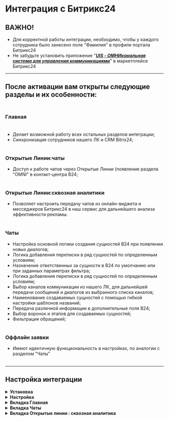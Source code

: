 # Интеграция с Битрикс24<br />

## ВАЖНО! <br />
* Для корректной работы интеграции, необходимо, чтобы у каждого сотрудника было занесено поле "Фамилия" в профиле портала Битрикс24<br />
* Не забудьте установить приложение "***[UIS - ОМНИканальная система для управления коммуникациями](https://comagic.bitrix24.ru/market/detail/novosystem.omni/)***" в маркетплейсе Битрикс24 <br />

____

## После активации вам открыты следующие разделы и их особенности:<br /><br />

### Главная<br /><br />

- Делает возможной работу всех остальных разделов интеграции;<br />
- Синхронизация сотрудников нашего ЛК и CRM Bitrix24;<br /><br />
### Открытые Линии:чаты<br />

- Доступ к работе чатов через Открытые Линии (появление раздела "OMNI" в контакт-центра B24;<br /><br />


### Открытые Линии:сквозная аналитики<br />

- Позволяет настроить передачу чатов из онлайн-виджета и месседжеров Битрикс24 в наш сервис для дальнейшего анализа эффективности рекламы. <br /><br />

### Чаты<br />

- Настройка основной логики создания сущностей B24 при появлении новых диалогов;<br />
- Логика добавления переписки в ряд сущностей по определенным условиям;<br />
- Назначение ответственных за сущности в B24 по умолчанию или при заданных параметрах фильтра;<br />
- Логика добавления переписки в ряд сущностей по определенным условиям;<br />
- Выбор каналов коммуникации из нашего ЛК, для дальнейшей передачи сообщений и диалогов из выбранного списка каналов;<br />
- Наименование создаваемых сущностей с помощью гибкой настройки шаблонов названий;<br />
- Передача различной информации в дополнительные поля B24;<br />
- Выбор воронок и этапов для создаваемых сущностей;<br />
- Фильтрация обращений;<br /><br />

### Оффлайн заявки<br />

- Имеют идентичную функциональность в настройках, по аналогии с разделом "Чаты"<br /><br />
____
## Настройка интеграции<br />
<details>
  <summary style="font-weight:bold;"> Установка </summary> <br />

Существует два способа установки интеграции с Битрикс24:<br />

1. Установить интеграцию через ***[Личный кабинет UIS](https://go.uiscom.ru/marketplace/integration_list/bitrix24)***, нажав кнопку "Подключить интеграцию".<br />
    - Далее необходимо завести учетные данные: название (может быть любым) и адрес вашего портала Битрикс24.<br />

2. Из маркетплейса ***[Битрикс24](https://comagic.bitrix24.ru/market/detail/novosystem.omni/)***.</br>
   
    - После установки приложения откроется окно с приглашением завершить установку в ЛК UIS.
    - При установке из маркетплейса Битрикс24 заводить учетные данные не нужно, они будут созданы автоматически.<br /><br />
</details>
<details>
  <summary style="font-weight:bold;"> Настройка </summary> <br />

1. В окне настроек интеграции сейчас есть 4 раздела: Главная, Открытые линии, Чаты, оффлайн заявки<br />


> Важно! 
> 
> После внесения настроек в любой из вкладок необходимо нажать кнопку "Сохранить" внизу экрана, чтобы изменения вступили в силу. Проверить то, что все сохранилось можно путем обновления вкладки браузера.
> 
> В каждом из разделов есть тоггл, который отображает, включен ли раздел или нет. Для корректной работы нужной части интеграции нужно следить, чтобы этот тоггл был активирован.<br />

2. Выберите необходимы и настройте их по своим предпочтениям.
  
> Помните!
> 
> Открытые Линии (далее ОЛ) **не могут** работать одновременно с активированными и настроенными чатами! Это связано с особенностью работы ОЛ Б24 с подключенными к ним каналами.
>
> При этом есть исключение, когда чаты и ОЛ включают специально, но все настройки внутри раздела чатов остаются отключенными. Это необходимо, если вы хотите работать не только с ОЛ Б24, но и с IFrame'ом нашего Рабочего Места Оператора в сущностях Битрикса. Детальнее вернемся к этому вопросу в разделе "Чаты". <br />
</details>

<details>
  <summary style="font-weight:bold;"> Вкладка Главная </summary> <br />


В данной вкладке доступна кнопка Ручная синхронизация - это синхронизация сущностей, необходимая для работы интеграции<br />
</details>
<details>
  <summary style="font-weight:bold;"> Вкладка Чаты </summary> <br />
    
#### Чаты

1. Выбор канала чатов, которые будет отслеживать интеграция<br />
2. Фильтр ответственных за чаты<br />
3. Ответственный по-умолчанию во всех остальных случаях<br />
4. Выбор создавать ли сущности при первичном или повторном обращении.<br />
5. Выбор какого типа сущности будут создаваться<br />
- Лид/Сделка
- Дело
- Лид/Сделка + Дело
6. Создание сущности при начале или завершении чатов оператором.<br />
7. Выбор передавать ли чаты без контактных данных.<br />
8. Выбор отправлять ли уведомления ответственному при создании сущности.<br />

#### Офлайн заявки

1. Фильтр ответственных за офлайн заявки<br />
2. Ответственный по-умолчанию во всех остальных случаях.<br />
3. Выбор создавать ли сущности при первичном или повторном обращении.<br />
4. Выбор какого типа сущности будут создаваться<br />
- Лид/Сделка
- Дело
- Лид/Сделка + Дело
5. Создание сущности при начале или завершении чатов оператором.<br />
6. Выбор отправлять ли уведомления ответственному при создании сущности.<br />

#### Фильтрация<br />

Отдельно фильтруются чаты и офлайн заявки. Также можно группировать фильтры при помощи операторов И/ИЛИ<br />

#### Сопоставление полей<br />

Можно сопоставить поле из API UIS с полем Битрикс24.<br />

![04_mapping.png](04_mapping.png)

</details>

<details>
  <summary style="font-weight:bold;"> Вкладка Открытые линии : сквозная аналитика </summary> <br />

1. Настройте **Webhook** в Битрикс24. <br /> 
  
<details>
  <summary style="font-weight:bold;"> Подробнее </summary> <br />  
  
   - Настройте исходящий веб-хук на событие "Создание лида (ONCRMLEADADD)" или "Создание сделки  (ONCRMINVOICEADD) в зависимости от того, какая сущность создается по факту чата
   - В поле "URL вашего обработчика" необходимо указать адрес из поля "Webhook url" из настройки интеграции.
  ![image](06_hook.gif)  
  
</details> 
<br />

2. Выбор сотрудника, который будет указан в переписке чата. <br />
3. Выбор типа трафика. <br />
4. В зависимости от выбранного **типа трафика** выводится либо список источников и сайтов, либо список рекламных кампаний. Используем в случае отсутствия сессии. <br /> 
5. Заполнение соответствия мессенджеров и источников/РК. <br />
6. После сохранения настроек будет выведен скрипт, который необходимо скопировать и установить на всех страницах сайта, где расположен виджет Открытых линий Битрикса24. Добавлять необходимо после кода вставки UIS.<br />

</details>

